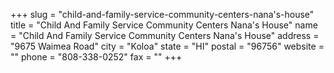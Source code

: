 +++
slug = "child-and-family-service-community-centers-nana's-house"
title = "Child And Family Service Community Centers Nana's House"
name = "Child And Family Service Community Centers Nana's House"
address = "9675 Waimea Road"
city = "Koloa"
state = "HI"
postal = "96756"
website = ""
phone = "808-338-0252"
fax = ""
+++
